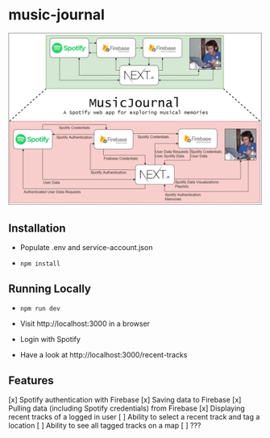 # music-journal

![music-journal diagram](images/MusicJournal.png)


## Installation

* Populate .env and service-account.json

* `npm install`

## Running Locally

* `npm run dev`

* Visit http://localhost:3000 in a browser

* Login with Spotify

* Have a look at http://localhost:3000/recent-tracks

## Features

[x] Spotify authentication with Firebase
[x] Saving data to Firebase
[x] Pulling data (including Spotify credentials) from Firebase
[x] Displaying recent tracks of a logged in user
[ ] Ability to select a recent track and tag a location
[ ] Ability to see all tagged tracks on a map
[ ] ???